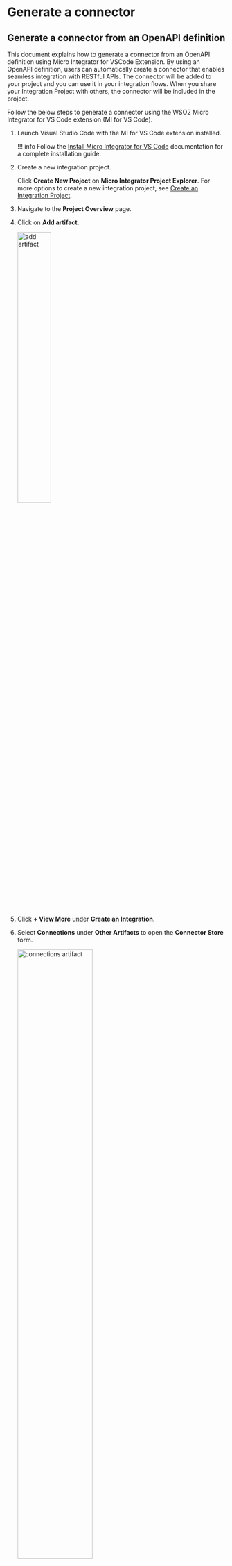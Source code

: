 # Generate a connector

## Generate a connector from an OpenAPI definition

This document explains how to generate a connector from an OpenAPI definition using Micro Integrator for VSCode Extension. By using an OpenAPI definition, users can automatically create a connector that enables seamless integration with RESTful APIs. The connector will be added to your project and you can use it in your integration flows. When you share your Integration Project with others, the connector will be included in the project.

Follow the below steps to generate a connector using the WSO2 Micro Integrator for VS Code extension (MI for VS Code).

1. Launch Visual Studio Code with the MI for VS Code extension installed.

    !!! info
        Follow the [Install Micro Integrator for VS Code]({{base_path}}/develop/mi-for-vscode/install-wso2-mi-for-vscode) documentation for a complete installation guide.

2. Create a new integration project.

    Click **Create New Project** on **Micro Integrator Project Explorer**. For more options to create a new integration project, see [Create an Integration Project]({{base_path}}/develop/create-integration-project).

3. Navigate to the **Project Overview** page.

4. Click on **Add artifact**.

    <a href="{{base_path}}/assets/img/develop/create-artifacts/add-artifact-icon.png"><img src="{{base_path}}/assets/img/develop/create-artifacts/add-artifact-icon.png" alt="add artifact" width="40%"></a>

5. Click **+ View More** under **Create an Integration**.

6. Select **Connections** under **Other Artifacts** to open the **Connector Store** form.

    <a href="{{base_path}}/assets/img/integrate/connectors/connections-artifact.png"><img src="{{base_path}}/assets/img/integrate/connectors/connections-artifact.png" alt="connections artifact" width="60%"></a>

7. Click **Import Connector**.

    <a href="{{base_path}}/assets/img/integrate/connectors/import-connector-openapi.png"><img src="{{base_path}}/assets/img/integrate/connectors/import-connector-openapi.png" alt="import connector" width="60%"></a>

8. Select **Import Using OpenAPI** method and click on **Select Location** to upload the OpenAPI definition file. After uploading the file, click **Import**.

    !!! Tip
        You can download a sample OpenAPI definition file from [here](https://raw.githubusercontent.com/swagger-api/swagger-petstore/refs/tags/swagger-petstore-v3-1.0.19/src/main/resources/openapi.yaml).

    <a href="{{base_path}}/assets/img/integrate/connectors/import-openapi-method.png"><img src="{{base_path}}/assets/img/integrate/connectors/import-openapi-method.png" alt="import connector form" width="60%"></a>

9. If the OpenAPI definition is valid, the connector will be generated and added to the project. You can view the generated connection type in the **Connections**.

    <a href="{{base_path}}/assets/img/integrate/connectors/generated-connector.png"><img src="{{base_path}}/assets/img/integrate/connectors/generated-connector.png" alt="generated connector" width="60%"></a>

10. To use the connector operations, you can create an integration artifact (such as API and sequence) and add it from the Mediator Palette.

    <a href="{{base_path}}/assets/img/integrate/connectors/use-connector.png"><img src="{{base_path}}/assets/img/integrate/connectors/use-connector.png" alt="use connector" width="60%"></a>


## Generate a gRPC connector from a Proto definition

This section explains how to generate a gRPC connector from a `.proto` file using the WSO2 Micro Integrator (MI) Connector Generator tool. The gRPC connector enables seamless communication between services, facilitating integration with systems that expose gRPC APIs. By utilizing a `.proto` file, which defines the service and message structure, the connector is automatically generated, allowing you to implement a fully functional gRPC client in your integration.

### Prerequisites

Before you begin, ensure you have the following:

* **Java Development Kit (JDK) 8 or later**
* **Apache Maven 3.6.x or higher**

### Steps to generate the connector

There are two ways of generating a gRPC connector from a `.proto` file:

1. **Using the WSO2 Integrator: MI for VS Code extension**: This method allows you to generate a connector directly from the VS Code IDE.
2. **Using the WSO2 MI Connector Tooling**: This method involves using a command-line tool to generate the connector from a `.proto` file.

#### Option 01: Using the WSO2 Integrator: MI for VS Code extension

Follow the steps below to generate the gRPC connector:

1. **Launch Visual Studio Code** with the MI for VS Code extension installed.

    !!! info
        Follow the [Install Micro Integrator for VS Code]({{base_path}}/develop/mi-for-vscode/install-wso2-mi-for-vscode) documentation for a complete installation guide.

2. **Create a new integration project**.

    Click **Create New Project** on **Micro Integrator Project Explorer**. For more options to create a new integration project, see [Create an Integration Project]({{base_path}}/develop/create-integration-project).

3. **Navigate to the Project Overview page**.

4. Add a new artifact by clicking on **Add artifact**.

    <a href="{{base_path}}/assets/img/develop/create-artifacts/add-artifact-icon.png"><img src="{{base_path}}/assets/img/develop/create-artifacts/add-artifact-icon.png" alt="add artifact" width="40%"></a>

5. Click on **+ View More** under **Create an Integration**.

6. Select **Connections** under **Other Artifacts** to open the **Connector Store** form.

    <a href="{{base_path}}/assets/img/integrate/connectors/connections-artifact.png"><img src="{{base_path}}/assets/img/integrate/connectors/connections-artifact.png" alt="connections artifact" width="60%"></a>

7. Click on the **For gRPC (Proto)**

   <a href="{{base_path}}/assets/img/integrate/connectors/grpc-tool/grpc-tool-6.png"><img src="{{base_path}}/assets/img/integrate/connectors/grpc-tool/grpc-tool-6.png" alt="connections artifact" width="60%"></a>

8. Then select a location for the .proto file and click the **import**

9. If the given proto file is valid, You can view the generated connection type in the **Connections**.

   <a href="{{base_path}}/assets/img/integrate/connectors/grpc-tool/grpc-tool-4.png"><img src="{{base_path}}/assets/img/integrate/connectors/grpc-tool/grpc-tool-4.png" alt="generated connector" width="60%" ></a>

10. To use the connector operations, you can create an integration artifact (such as API and sequence) and add it from the Mediator Palette.

   <a href="{{base_path}}/assets/img/integrate/connectors/grpc-tool/grpc-tool-5.png"><img src="{{base_path}}/assets/img/integrate/connectors/grpc-tool/grpc-tool-5.png" alt="generated connector" width="60%" ></a>

#### Option 02: Using the WSO2 MI Connector Tooling

Follow the steps below to generate the gRPC connector:

1. **Fork the MI connector tooling repository**

    * Fork the [esb-connector-tooling repository](https://github.com/wso2-extensions/esb-connector-tooling).

2. **Build the project using maven**

    * Navigate to your project directory (`<PROJECT_HOME>/`) and build the project using Maven:

    ```bash
    mvn clean install
    ```

3. **Locate the tool**

    * Once built, the tool will be packaged as a zip file: `mi-connector-generator-{version}.zip`.
    * You can find this file in the `<PROJECT_HOME>/target` directory.

4. **Extract the tool**

    * Extract the `mi-connector-generator-{version}.zip` file to your preferred location.

5. **Run the connector generator**

    * Navigate to the extracted folder and go to the `bin` directory.

    * **For macOS/Linux**: Use `generate.sh`:

      ```bash
      ./generator <proto-file> <output-directory> [miVersion]
      ```

    * **For Windows**: Use `generate.bat`:

      ```bash
      generator.bat <proto-file> <output-directory> [miVersion]
      ```

    * Replace:

        * `<proto-file>` with the path to your `.proto` file.
        * `<output-directory>` with the path where you want the connector to be generated.
        * `[miVersion]` with your specific WSO2 Micro Integrator version.

##### Example command

For macOS/Linux:

```bash
./generator /path/to/order-service.proto /path/to/output-directory 4.4.0
```

For Windows:

```bash
generator.bat C:\path\to\order-service.proto C:\path\to\output-directory 4.4.0
```

By following these steps, you can generate a fully functional gRPC connector from a `.proto` file, enabling seamless integration with gRPC-based services in WSO2 Micro Integrator.

##### Steps to use generated connector

1. Navigate to the **Mediator Palette** page
2. Select the **Add Module** under the Mediator Palette.

   <a href="{{base_path}}/assets/img/integrate/connectors/grpc-tool/grpc-tool-1.png"><img src="{{base_path}}/assets/img/integrate/connectors/grpc-tool/grpc-tool-1.png" alt="generated connector" width="40%" height="60%"></a>

3. Select **Import Module**

   <a href="{{base_path}}/assets/img/integrate/connectors/grpc-tool/grpc-tool-8.png"><img src="{{base_path}}/assets/img/integrate/connectors/grpc-tool/grpc-tool-8.png" alt="import connector" width="60%"></a>

4. Select Location to upload the generated connector. After providing the generated connector zip file, click **Import**

   <a href="{{base_path}}/assets/img/integrate/connectors/grpc-tool/grpc-tool-9.png"><img src="{{base_path}}/assets/img/integrate/connectors/grpc-tool/grpc-tool-9.png" alt="generated connector" width="60%"></a>

5. You can view the connector type in **the Connections**

   <a href="{{base_path}}/assets/img/integrate/connectors/grpc-tool/grpc-tool-4.png"><img src="{{base_path}}/assets/img/integrate/connectors/grpc-tool/grpc-tool-4.png" alt="generated connector" width="60%" ></a>

6. To use the connector operations, you can create an integration artifact (such as API and sequence) and add it from the Mediator Palette.

   <a href="{{base_path}}/assets/img/integrate/connectors/grpc-tool/grpc-tool-5.png"><img src="{{base_path}}/assets/img/integrate/connectors/grpc-tool/grpc-tool-5.png" alt="generated connector" width="60%" ></a>


**Note**

The gRPC Connector Generator does **not** yet handle:

 * **Streaming RPCs** : server, client, or bidirectional streams
 * **Custom `.proto` options**:  e.g., `deadline`, multiple `package` imports, or any other non-standard option fields
 * **Specific data types**: `oneof` unions, `enum` values, `map` fields, and deeply nested complex structures

 > For the full list of features the tool *does* support, see the [gRPC generator tool specification guide](https://github.com/wso2-extensions/esb-connector-tooling/blob/master/docs/grpc-spec.md).
